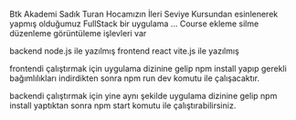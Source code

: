 Btk Akademi Sadık Turan Hocamızın İleri Seviye Kursundan esinlenerek yapmış olduğumuz  FullStack bir uygulama ...
Course ekleme silme düzenleme görüntüleme işlevleri var

backend node.js ile yazılmış 
frontend react vite.js ile yazılmış


frontendi çalıştırmak için uygulama dizinine gelip npm install yapıp 
gerekli bağımlılıkları indirdikten sonra npm run dev komutu ile çalışacaktır.

backendi çalıştırmak için yine aynı şekilde uygulama dizinine gelip npm install 
yaptıktan sonra npm start komutu ile çalıştırabilirsiniz.


